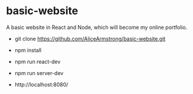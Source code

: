 # basic-website
A basic website in React and Node, which will become my online portfolio.

- git clone https://github.com/AliceArmstrong/basic-website.git

- npm install

- npm run react-dev

- npm run server-dev

- http://localhost:8080/
